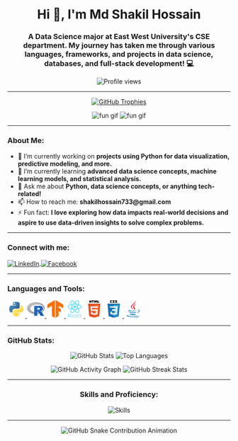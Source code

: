 <h1 align="center">Hi 👋, I'm Md Shakil Hossain</h1>
<h3 align="center">A Data Science major at East West University's CSE department. My journey has taken me through various languages, frameworks, and projects in data science, databases, and full-stack development! 💻</h3>

<p align="center">
  <img src="https://komarev.com/ghpvc/?username=mdshakil-hossain&label=Profile%20views&color=0e75b6&style=flat" alt="Profile views" />
</p>

---

<!-- Profile Trophy Section -->
<p align="center">
  <a href="https://github.com/ryo-ma/github-profile-trophy">
    <img src="https://github-profile-trophy.vercel.app/?username=mdshakil-hossain&theme=radical&column=4" alt="GitHub Trophies" />
  </a>
</p>

<!-- Fun Animated Gifs -->
<p align="center">
  <img src="https://i.giphy.com/media/LaVp0AyqR5bGsC5Cbm/giphy.gif" width="300" alt="fun gif" />
  <img src="https://i.giphy.com/media/bGgsc5mWoryfgKBx1u/giphy.gif" width="300" alt="fun gif" />
</p>

---

<!-- About Me Section -->
<h3 align="left">About Me:</h3>
<ul>
  <li>🔭 I’m currently working on <strong>projects using Python for data visualization, predictive modeling, and more.</strong></li>
  <li>🌱 I’m currently learning <strong>advanced data science concepts, machine learning models, and statistical analysis.</strong></li>
  <li>💬 Ask me about <strong>Python, data science concepts, or anything tech-related!</strong></li>
  <li>📫 How to reach me: <strong>shakilhossain733@gmail.com</strong></li>
  <li>⚡ Fun fact: <strong>I love exploring how data impacts real-world decisions and aspire to use data-driven insights to solve complex problems.</strong></li>
</ul>

---

<!-- Connect With Me Section -->
<h3 align="left">Connect with me:</h3>
<p align="left">
  <a href="https://linkedin.com/in/md-shakil-hossain733" target="_blank">
    <img align="center" src="https://raw.githubusercontent.com/rahuldkjain/github-profile-readme-generator/master/src/images/icons/Social/linked-in-alt.svg" alt="LinkedIn" height="30" width="40" />
  </a>
  <a href="https://fb.com/md.shakil.hossain.6969" target="_blank">
    <img align="center" src="https://raw.githubusercontent.com/rahuldkjain/github-profile-readme-generator/master/src/images/icons/Social/facebook.svg" alt="Facebook" height="30" width="40" />
  </a>
</p>

---

<!-- Languages and Tools Section -->
<h3 align="left">Languages and Tools:</h3>
<p align="left">
  <a href="https://www.python.org" target="_blank">
    <img src="https://raw.githubusercontent.com/devicons/devicon/master/icons/python/python-original.svg" alt="Python" width="40" height="40" />
  </a>
  <a href="https://www.r-project.org/" target="_blank">
    <img src="https://raw.githubusercontent.com/devicons/devicon/master/icons/r/r-original.svg" alt="R" width="40" height="40" />
  </a>
  <a href="https://www.tensorflow.org/" target="_blank">
    <img src="https://raw.githubusercontent.com/devicons/devicon/master/icons/tensorflow/tensorflow-original.svg" alt="TensorFlow" width="40" height="40" />
  </a>
  <a href="https://reactjs.org/" target="_blank">
    <img src="https://raw.githubusercontent.com/devicons/devicon/master/icons/react/react-original-wordmark.svg" alt="React" width="40" height="40" />
  </a>
  <a href="https://www.w3.org/html/" target="_blank">
    <img src="https://raw.githubusercontent.com/devicons/devicon/master/icons/html5/html5-original-wordmark.svg" alt="HTML" width="40" height="40" />
  </a>
  <a href="https://www.w3schools.com/css/" target="_blank">
    <img src="https://raw.githubusercontent.com/devicons/devicon/master/icons/css3/css3-original-wordmark.svg" alt="CSS" width="40" height="40" />
  </a>
  <a href="https://www.java.com" target="_blank">
    <img src="https://raw.githubusercontent.com/devicons/devicon/master/icons/java/java-original.svg" alt="Java" width="40" height="40" />
  </a>
</p>

---

<!-- GitHub Stats -->
<h3 align="left">GitHub Stats:</h3>
<p align="center">
  <img width="440px" src="https://github-readme-stats.vercel.app/api?username=MdShakil-Hossain&show_icons=true&theme=onedark" alt="GitHub Stats" />
  <img width="385px" src="https://github-readme-stats.anuraghazra1.vercel.app/api/top-langs/?username=MdShakil-Hossain&layout=compact&theme=onedark" alt="Top Languages" />
</p>
<p align="center">
  <img width="440px" src="https://github-readme-activity-graph.vercel.app/graph?username=MdShakil-Hossain&theme=github" alt="GitHub Activity Graph" />
  <img width="385px" src="https://github-readme-streak-stats.herokuapp.com?user=MdShakil-Hossain&theme=onedark&date_format=M%20j%5B%2C%20Y%5D" alt="GitHub Streak Stats" />
</p>

---

<!-- Dynamic Skills Proficiency Graph -->
<h3 align="center">Skills and Proficiency:</h3>
<p align="center">
  <img src="https://skillicons.dev/icons?i=python,r,tensorflow,react,sql,html,css,js,java,docker,git" alt="Skills" />
</p>

---

<!-- GitHub Contributions Snake -->
<p align="center">
  <img src="https://github.com/mdshakil-hossain/mdshakil-hossain/blob/output/snake.svg" alt="GitHub Snake Contribution Animation" />
</p>
